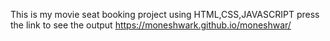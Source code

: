 This is my movie seat booking project using HTML,CSS,JAVASCRIPT
press the link to see the output
 https://moneshwark.github.io/moneshwar/

